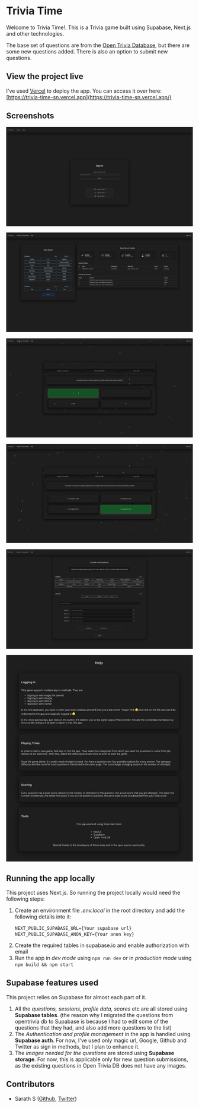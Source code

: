 # Trivia Time

Welcome to Trivia Time!. This is a Trivia game built using Supabase, Next.js and other technologies.

The base set of questions are from the [Open Trivia Database](https://opentdb.com/), but there are some new questions added. There is also an option to submit new questions.

## View the project live
I've used [Vercel](https://vercel.com/) to deploy the app. You can access it over here: [https://trivia-time-sn.vercel.app](https://trivia-time-sn.vercel.app/)


## Screenshots

![Sign in](images/sign-in.png)

![Profile](images/profile.png)

![Trivia page](images/trivia-1.png)

![Trivia page](images/trivia-2.png)

![Submit new question](images/submit-new-question.png)

![Help](images/help.png)


## Running the app locally
This project uses Next.js. So running the project locally would need the following steps:
1. Create an environment file _.env.local_ in the root directory and add the following details into it:
   ```
   NEXT_PUBLIC_SUPABASE_URL={Your supabase url}
   NEXT_PUBLIC_SUPABASE_ANON_KEY={Your anon key}
   ```
2. Create the required tables in supabase.io and enable authorization with email
3. Run the app in _dev mode_ using `npm run dev` or in _production mode_ using `npm build && npm start`


## Supabase features used
This project relies on Supabase for almost each part of it.
1. All the _questions, sessions, profile data, scores_ etc are all stored using **Supabase tables**. (the reason why I migrated the questions from opentrivia db to Supabase is because I had to edit some of the questions that they had, and also add more questions to the list)
2. The _Authentication and profile management_ in the app is handled using **Supabase auth**. For now, I've used only magic url, Google, Github and Twitter as sign in methods, but I plan to enhance it.
3. The _images needed for the questions_ are stored using **Supabase storage**. For now, this is applicable only for new question submissions, as the existing questions in Open Trivia DB does not have any images.


## Contributors
- Sarath S ([Github](https://gthub.com/sarathm09), [Twitter](https://twitter.com/sskuttu))

